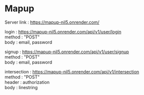 # Mapup

Server link : https://mapup-nil5.onrender.com/ </br>

login  : https://mapup-nil5.onrender.com/api/v1/user/login </br>
method : "POST" </br>
body : email, password </br>

signup : https://mapup-nil5.onrender.com/api/v1/user/signup </br>
method : "POST" </br>
body : email, password </br>

intersection  : https://mapup-nil5.onrender.com/api/v1/intersection </br>
method : "POST" </br>
header : authorization </br>
body : linestring </br>
